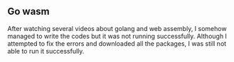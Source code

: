 
##  Go wasm
After watching several videos about golang and web assembly, I somehow managed to write the codes but it was not running successfully. Although I attempted to fix the errors and downloaded all the packages, I was still not able to run it successfully.